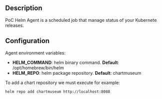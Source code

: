 ## Description
PoC Helm Agent is a scheduled job that manage status of your Kubernete releases.

## Configuration 

Agent environment variables:

- **HELM_COMMAND**: helm binary command. **Default**: /opt/homebrew/bin/helm
- **HELM_REPO**: helm package repository. **Default**: chartmuseum

To add a chart repository we must execute for example:

```shell
helm repo add chartmuseum http://localhost:8088
```